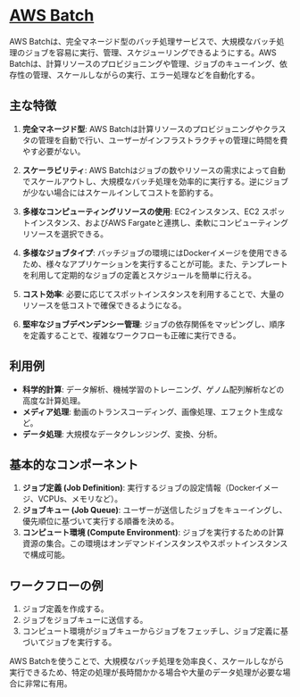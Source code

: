 # [AWS Batch](https://aws.amazon.com/jp/batch/)

AWS Batchは、完全マネージド型のバッチ処理サービスで、大規模なバッチ処理のジョブを容易に実行、管理、スケジューリングできるようにする。AWS Batchは、計算リソースのプロビジョニングや管理、ジョブのキューイング、依存性の管理、スケールしながらの実行、エラー処理などを自動化する。

## 主な特徴

1. **完全マネージド型**: AWS Batchは計算リソースのプロビジョニングやクラスタの管理を自動で行い、ユーザーがインフラストラクチャの管理に時間を費やす必要がない。

2. **スケーラビリティ**: AWS Batchはジョブの数やリソースの需求によって自動でスケールアウトし、大規模なバッチ処理を効率的に実行する。逆にジョブが少ない場合にはスケールインしてコストを節約する。

3. **多様なコンピューティングリソースの使用**: EC2インスタンス、EC2 スポットインスタンス、およびAWS Fargateと連携し、柔軟にコンピューティングリソースを選択できる。

4. **多様なジョブタイプ**: バッチジョブの環境にはDockerイメージを使用できるため、様々なアプリケーションを実行することが可能。また、テンプレートを利用して定期的なジョブの定義とスケジュールを簡単に行える。

5. **コスト効率**: 必要に応じてスポットインスタンスを利用することで、大量のリソースを低コストで確保できるようになる。

6. **堅牢なジョブデペンデンシー管理**: ジョブの依存関係をマッピングし、順序を定義することで、複雑なワークフローも正確に実行できる。

## 利用例

- **科学的計算**: データ解析、機械学習のトレーニング、ゲノム配列解析などの高度な計算処理。
- **メディア処理**: 動画のトランスコーディング、画像処理、エフェクト生成など。
- **データ処理**: 大規模なデータクレンジング、変換、分析。

## 基本的なコンポーネント

1. **ジョブ定義 (Job Definition)**: 実行するジョブの設定情報（Dockerイメージ、VCPUs、メモリなど）。
2. **ジョブキュー (Job Queue)**: ユーザーが送信したジョブをキューイングし、優先順位に基づいて実行する順番を決める。
3. **コンピュート環境 (Compute Environment)**: ジョブを実行するための計算資源の集合。この環境はオンデマンドインスタンスやスポットインスタンスで構成可能。

## ワークフローの例

1. ジョブ定義を作成する。
2. ジョブをジョブキューに送信する。
3. コンピュート環境がジョブキューからジョブをフェッチし、ジョブ定義に基づいてジョブを実行する。

AWS Batchを使うことで、大規模なバッチ処理を効率良く、スケールしながら実行できるため、特定の処理が長時間かかる場合や大量のデータ処理が必要な場合に非常に有用。

